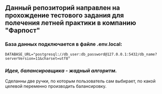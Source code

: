 ## Данный репозиторий направлен на прохождение тестового задания для полечения летней практики в компанию "Фарпост"
### База данных подключается в файле **.env.local**:

`DATABASE_URL="postgresql://db_user:db_password@127.0.0.1:5432/db_name?serverVersion=11&charset=utf8"`
### *Идея, балансировщика - жадный алгоритм.*
Сделанны две ручки, по которым пользователь сам выбирает, по какой целевой переменно производить балансировку.
